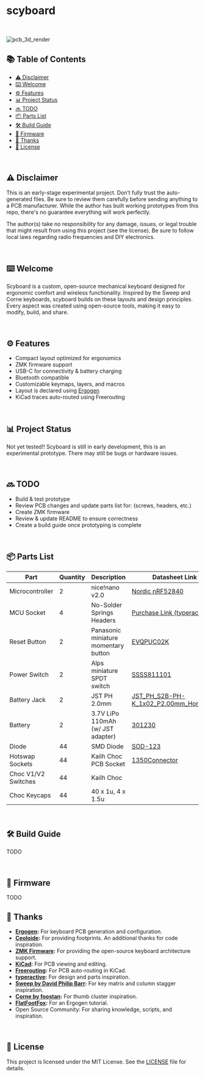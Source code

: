 # scyboard

<br>

![pcb_3d_render](https://github.com/user-attachments/assets/bfab142d-bc1a-432d-a56b-56626b2dfd26)





## 📚 Table of Contents

- [⚠️ Disclaimer](#-disclaimer)
- [⌨️ Welcome](#-welcome)
- [⚙️ Features](#-features)
- [📊 Project Status](#-project-status)
- [🔜 TODO](#-todo)
- [📦 Parts List](#-parts-list)
- [🛠️ Build Guide](#-build-guide)
- [💾 Firmware](#-firmware)
- [🙏 Thanks](#-thanks)
- [📄 License](#-license)

<br>

## ⚠️ Disclaimer

This is an early-stage experimental project. Don’t fully trust the auto-generated files. Be sure to review them carefully before sending anything to a PCB manufacturer. While the author has built working prototypes from this repo, there's no guarantee everything will work perfectly.

The author(s) take no responsibility for any damage, issues, or legal trouble that might result from using this project (see the license). Be sure to follow local laws regarding radio frequencies and DIY electronics.

<br>

## ⌨️ Welcome

Scyboard is a custom, open-source mechanical keyboard designed for ergonomic comfort and wireless functionality. Inspired by the Sweep and Corne keyboards, scyboard builds on these layouts and design principles. Every aspect was created using open-source tools, making it easy to modify, build, and share.

<br>

## ⚙️ Features

- Compact layout optimized for ergonomics
- ZMK firmware support
- USB-C for connectivity & battery charging
- Bluetooth compatible
- Customizable keymaps, layers, and macros
- Layout is declared using [Ergogen](https://docs.ergogen.xyz/)
- KiCad traces auto-routed using Freerouting

<br>

## 📊 Project Status

Not yet tested!! Scyboard is still in early development, this is an experimental prototype. There may still be bugs or hardware issues.

<br>

## 🔜 TODO

- Build & test prototype
- Review PCB changes and update parts list for: (screws, headers, etc.)
- Create ZMK firmware
- Review & update README to ensure correctness
- Create a build guide once prototyping is complete

<br>

## 📦 Parts List

| Part                    | Quantity | Description                          | Datasheet Link                                                                                                       |
|-------------------------|----------|--------------------------------------|----------------------------------------------------------------------------------------------------------------------|
| Microcontroller         |    2     | nice!nano v2.0                       | [Nordic nRF52840](https://nicekeyboards.com/nice-nano)                                                               |
| MCU Socket              |    4     | No-Solder Springs Headers            | [Purchase Link (typeractive)](https://typeractive.xyz/products/no-solder-spring-headers?variant=47196312502503)      |
| Reset Button            |    2     | Panasonic miniature momentary button | [EVQPUC02K](https://cdn.shopify.com/s/files/1/0618/5674/3655/files/PANASONIC-EVQPUC02K.pdf)                          |
| Power Switch            |    2     | Alps miniature SPDT switch           | [SSSS811101](https://cdn.shopify.com/s/files/1/0618/5674/3655/files/ALPS-SSSS811101.pdf)                             |
| Battery Jack            |    2     | JST PH 2.0mm                         | [JST_PH_S2B-PH-K_1x02_P2.00mm_Horizontal](http://www.jst-mfg.com/product/pdf/eng/ePH.pdf)                            |
| Battery                 |    2     | 3.7V LiPo 110mAh (w/ JST adapter)    | [301230](https://www.ufinebattery.com/images/upload/ufx0509-08-3-7v-75mah-lithium-ion-battery-product-datasheet.pdf) |
| Diode                   |    44    | SMD Diode                            | [SOD-123](https://www.onsemi.com/download/data-sheet/pdf/mmsd301t1-d.pdf)                                            |
| Hotswap Sockets         |    44    | Kailh Choc PCB Socket                | [1350Connector](https://www.kailhswitch.com/Content/upload/pdf/202115927/CPG135001S30-data-sheet.pdf?rnd=943)        |
| Choc V1/V2 Switches     |    44    | Kailh Choc                           |                                                                                                                      |
| Choc Keycaps            |    44    | 40 x 1u, 4 x 1.5u                    |                                                                                                                      |

<br>

## 🛠️ Build Guide

TODO

<br>

## 💾 Firmware

TODO

## 🙏 Thanks

- **[Ergogen](https://docs.ergogen.xyz/):** For keyboard PCB generation and configuration.
- **[Ceoloide](https://github.com/ceoloide/ergogen-footprints):** For providing footprints. An additional thanks for code inspiration.
- **[ZMK Firmware](https://zmk.dev/):** For providing the open-source keyboard architecture support.
- **[KiCad](https://www.kicad.org/):** For PCB viewing and editing.
- **[Freerouting](https://www.freerouting.app/):** For PCB auto-routing in KiCad.
- **[typeractive](https://typeractive.xyz/):** For design and parts inspiration.
- **[Sweep by David Philip Barr](https://github.com/davidphilipbarr/Sweep):** For key matrix and column stagger inspiration.
- **[Corne by foostan](https://github.com/foostan/crkbd):** For thumb cluster inspiration.
- **[FlatFootFox](https://flatfootfox.com/ergogen-introduction/):** For an Ergogen tutorial.
- Open Source Community: For sharing knowledge, scripts, and inspiration.

<br>

## 📄 License

This project is licensed under the MIT License. See the [LICENSE](scyboard/LICENSE.txt) file for details.

<br>
